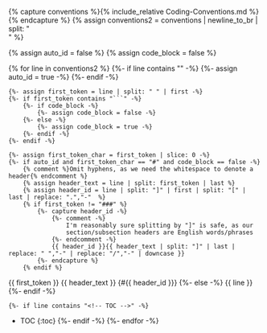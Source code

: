 <!-- This is to make the GitHub Page for the repo look nice  -->
<script src="https://cdn.jsdelivr.net/npm/anchor-js/anchor.min.js"></script>
<script>
document.addEventListener('DOMContentLoaded', function(event) {
  anchors.add("h1, h2, h3");
});
</script>

{% capture conventions %}{% include_relative Coding-Conventions.md %}{% endcapture %}
{% assign conventions2 = conventions | newline_to_br | split: "<br />" %}

{% assign auto_id = false %}
{% assign code_block = false %}

{% for line in conventions2 %}
    {%- if line contains "<!-- Begin Auto-ID -->" -%}
        {%- assign auto_id = true -%}
    {%- endif -%}

    {%- assign first_token = line | split: " " | first -%}
    {%- if first_token contains "```" -%}
        {%- if code_block -%}
            {%- assign code_block = false -%}
        {%- else -%}
            {%- assign code_block = true -%}
        {%- endif -%}
    {%- endif -%}

    {%- assign first_token_char = first_token | slice: 0 -%}
    {%- if auto_id and first_token_char == "#" and code_block == false -%}
        {% comment %}Omit hyphens, as we need the whitespace to denote a header{% endcomment %}
        {% assign header_text = line | split: first_token | last %}
        {% assign header_id = line | split: "]" | first | split: "[" | last | replace: ".","-"  %}
        {% if first_token != "###" %}
            {%- capture header_id -%}
                {%- comment -%}
                    I'm reasonably sure splitting by "]" is safe, as our
                    section/subsection headers are English words/phrases
                {%- endcomment -%}
                {{ header_id }}{{ header_text | split: "]" | last | replace: " ","-" | replace: "/","-" | downcase }}
            {%- endcapture %}
        {% endif %}

{{ first_token }} {{ header_text }} {#{{ header_id }}}
    {%- else -%}
{{ line }}
    {%- endif -%}

    {%- if line contains "<!-- TOC -->" -%}
- TOC
{:toc}
    {%- endif -%}
{%- endfor -%}
